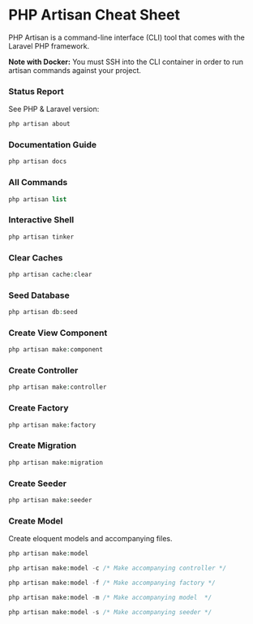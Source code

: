 # PHP Artisan Cheat Sheet

PHP Artisan is a command-line interface (CLI) tool that comes with the Laravel PHP framework. 

**Note with Docker:** You must SSH into the CLI container in order to run artisan commands against your project.

### Status Report

See PHP & Laravel version:

```php
php artisan about
```

### Documentation Guide

```php
php artisan docs
```

### All Commands

```php
php artisan list
```

### Interactive Shell

```php
php artisan tinker
```

### Clear Caches

```php
php artisan cache:clear
```

### Seed Database

```php
php artisan db:seed
```

### Create View Component

```php
php artisan make:component
```

### Create Controller

```php
php artisan make:controller
```

### Create Factory

```php
php artisan make:factory
```

### Create Migration

```php
php artisan make:migration
```

### Create Seeder

```php
php artisan make:seeder
```

### Create Model

Create eloquent models and accompanying files.

```php
php artisan make:model
```

```php
php artisan make:model -c /* Make accompanying controller */
```

```php
php artisan make:model -f /* Make accompanying factory */
```

```php
php artisan make:model -m /* Make accompanying model  */
```

```php
php artisan make:model -s /* Make accompanying seeder */
```